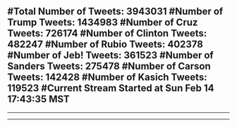#Total Number of Tweets: 3943031 
#Number of Trump Tweets: 1434983
#Number of Cruz Tweets: 726174
#Number of Clinton Tweets: 482247
#Number of Rubio Tweets: 402378
#Number of Jeb! Tweets: 361523
#Number of Sanders Tweets: 275478
#Number of Carson Tweets: 142428
#Number of Kasich Tweets: 119523
#Current Stream Started at Sun Feb 14 17:43:35 MST
---
---
---
